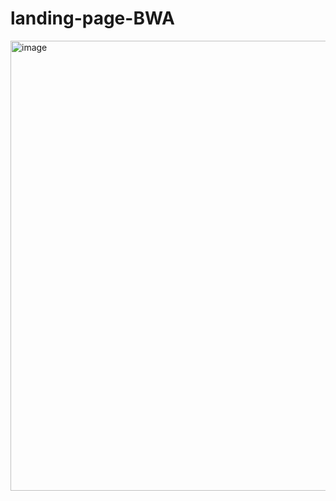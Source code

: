 # landing-page-BWA

<img width="720" alt="image" src="https://github.com/rizkidarmawan21/Landing-page-productly-bwa/assets/80609220/92510889-2f97-419d-88bc-ccf9a035a0a5">
